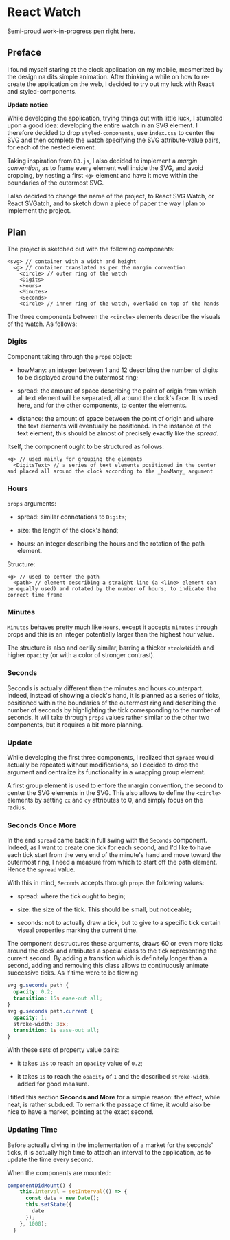# React Watch

Semi-proud work-in-progress pen [right here](https://codepen.io/borntofrappe/full/ebRVJd).

## Preface

I found myself staring at the clock application on my mobile, mesmerized by the design na dits simple animation. After thinking a while on how to re-create the application on the web, I decided to try out my luck with React and styled-components.

**Update notice**

While developing the application, trying things out with little luck, I stumbled upon a good idea: developing the entire watch in an SVG element. I therefore decided to drop `styled-components`, use `index.css` to center the SVG and then complete the watch specifying the SVG attribute-value pairs, for each of the nested element.

Taking inspiration from `D3.js`, I also decided to implement a _margin convention_, as to frame every element well inside the SVG, and avoid cropping, by nesting a first `<g>` element and have it move within the boundaries of the outermost SVG.

I also decided to change the name of the project, to React SVG Watch, or React SVGatch, and to sketch down a piece of paper the way I plan to implement the project.

## Plan

The project is sketched out with the following components:

```text
<svg> // container with a width and height
  <g> // container translated as per the margin convention
    <circle> // outer ring of the watch
    <Digits>
    <Hours>
    <Minutes>
    <Seconds>
    <circle> // inner ring of the watch, overlaid on top of the hands
```

The three components between the `<circle>` elements describe the visuals of the watch. As follows:

### Digits

Component taking through the `props` object:

- howMany: an integer between 1 and 12 describing the number of digits to be displayed around the outermost ring;

- spread: the amount of space describing the point of origin from which all text element will be separated, all around the clock's face. It is used here, and for the other components, to center the elements.

- distance: the amount of space between the point of origin and where the text elements will eventually be positioned. In the instance of the text element, this should be almost of precisely exactly like the _spread_.

Itself, the component ought to be structured as follows:

```text
<g> // used mainly for grouping the elements
  <DigitsText> // a series of text elements positioned in the center and placed all around the clock according to the _howMany_ argument
```

### Hours

`props` arguments:

- spread: similar connotations to `Digits`;

- size: the length of the clock's hand;

- hours: an integer describing the hours and the rotation of the path element.

Structure:

```text
<g> // used to center the path
  <path> // element describing a straight line (a <line> element can be equally used) and rotated by the number of hours, to indicate the correct time frame
```

### Minutes

`Minutes` behaves pretty much like `Hours`, except it accepts `minutes` through props and this is an integer potentially larger than the highest hour value.

The structure is also and eerlily similar, barring a thicker `strokeWidth` and higher `opacity` (or with a color of stronger contrast).

### Seconds

Seconds is actually different than the minutes and hours counterpart. Indeed, instead of showing a clock's hand, it is planned as a series of ticks, positioned within the boundaries of the outermost ring and describing the number of seconds by highlighting the tick corresponding to the number of seconds. It will take through `props` values rather similar to the other two components, but it requires a bit more planning.

### Update

While developing the first three components, I realized that `spraed` would actually be repeated without modifications, so I decided to drop the argument and centralize its functionality in a wrapping group element.

A first group element is used to enfore the margin convention, the second to center the SVG elements in the SVG. This also allows to define the `<circle>` elements by setting `cx` and `cy` attributes to 0, and simply focus on the radius.

### Seconds Once More

In the end `spread` came back in full swing with the `Seconds` component. Indeed, as I want to create one tick for each second, and I'd like to have each tick start from the very end of the minute's hand and move toward the outermost ring, I need a measure from which to start off the path element. Hence the `spread` value.

With this in mind, `Seconds` accepts through `props` the following values:

- spread: where the tick ought to begin;

- size: the size of the tick. This should be small, but noticeable;

- seconds: not to actually draw a tick, but to give to a specific tick certain visual properties marking the current time.

The component destructures these arguments, draws 60 or even more ticks around the clock and attributes a special class to the tick representing the current second. By adding a transition which is definitely longer than a second, adding and removing this class allows to continuously animate successive ticks. As if time were to be flowing

```css
svg g.seconds path {
  opacity: 0.2;
  transition: 15s ease-out all;
}
svg g.seconds path.current {
  opacity: 1;
  stroke-width: 3px;
  transition: 1s ease-out all;
}
```

With these sets of property value pairs:

- it takes `15s` to reach an `opacity` value of `0.2`;

- it takes `1s` to reach the `opacity` of `1` and the described `stroke-width`, added for good measure.

I titled this section **Seconds and More** for a simple reason: the effect, while neat, is rather subdued. To remark the passage of time, it would also be nice to have a market, pointing at the exact second.

### Updating Time

Before actually diving in the implementation of a market for the seconds' ticks, it is actually high time to attach an interval to the application, as to update the time every second.

When the components are mounted:

```jsx
componentDidMount() {
    this.interval = setInterval(() => {
      const date = new Date();
      this.setState({
        date
      });
    }, 1000);
  }
```